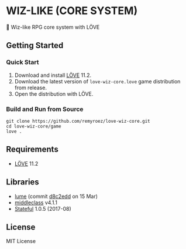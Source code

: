 # WIZ-LIKE (CORE SYSTEM)

:game_die: Wiz-like RPG core system with LÖVE

## Getting Started

### Quick Start

1. Download and install [LÖVE](https://love2d.org/) 11.2.
1. Download the latest version of `love-wiz-core.love` game distribution from release.
1. Open the distribution with LÖVE.

### Build and Run from Source

```
git clone https://github.com/remyroez/love-wiz-core.git
cd love-wiz-core/game
love .
```

## Requirements

- [LÖVE](https://love2d.org/) 11.2

## Libraries

- [lume](https://github.com/rxi/lume) (commit [d8c2edd](https://github.com/rxi/lume/tree/d8c2eddc10af994ad4956cf0b7ae7188e86db47e) on 15 Mar)
- [middleclass](https://github.com/kikito/middleclass) v4.1.1
- [Stateful](https://github.com/kikito/stateful.lua) 1.0.5 (2017-08)

## License

MIT License
